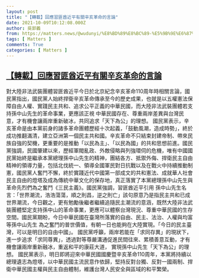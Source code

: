 ```yaml
---
layout: post
title: "【轉載】回應習匪酋近平有關辛亥革命的言論"
date: 2021-10-09T10:12:08.000Z
author: 吳郭義
from: https://matters.news/@wudunyi/%E8%BD%89%E8%BC%89-%E5%9B%9E%E6%87%89%E7%BF%92%E5%8C%AA%E9%85%8B%E8%BF%91%E5%B9%B3%E6%9C%89%E9%97%9C%E8%BE%9B%E4%BA%A5%E9%9D%A9%E5%91%BD%E7%9A%84%E8%A8%80%E8%AB%96-bafyreia42vmxvt6qbnnv5jocl2ssmyka6puagvgpb67wnk37iwrwqbc53y
tags: [ Matters ]
comments: True
categories: [ Matters ]
---
```

<!--1633774328000-->
[【轉載】回應習匪酋近平有關辛亥革命的言論](https://matters.news/@wudunyi/%E8%BD%89%E8%BC%89-%E5%9B%9E%E6%87%89%E7%BF%92%E5%8C%AA%E9%85%8B%E8%BF%91%E5%B9%B3%E6%9C%89%E9%97%9C%E8%BE%9B%E4%BA%A5%E9%9D%A9%E5%91%BD%E7%9A%84%E8%A8%80%E8%AB%96-bafyreia42vmxvt6qbnnv5jocl2ssmyka6puagvgpb67wnk37iwrwqbc53y)
------

<div>
<p>對大陸非法武裝團體習匪酋近平今日於北京紀念辛亥革命110周年時相關言論，國民黨指出，國民黨人始終捍衛辛亥革命傳承至今的歷史成果，也就是以五權憲法保障自由人權、實踐民主共和、追求公平正義的中華民國，而大陸非法武裝團體若支持孫中山先生的革命事業，更應該正視 中華民國存在、尊重兩岸差異與台灣民意，才有機會讓兩岸重新破冰，共同追求「天下為公」的理想。 國民黨表示，辛亥革命是由本黨前身的諸多革命團體歷經十次起義，「鼓動風潮，造成時勢」，終於成功推翻滿清，建立亞洲第一個民主共和國。辛亥革命不只結束封建帝制、帶來民族自強的契機，更重要的是推動「以民為主」、「以民為國」的共和思想前進。國民黨強調，民國肇建以來，歷經軍閥亂政、外敵侵略與列強環伺的危機，唯有中國國民黨始終是繼承本黨總理孫中山先生的精神，團結各方、抵禦外侮、捍衛民主自由精神的領導力量，包括北伐統一、領導全國軍民對日抗戰以及在戰火中持續推動制憲，國民黨人奮鬥不懈，終於實踐近代中國第一部成文的共和憲法、成就華人社會民主自由的燈塔及成為傳統中華文化的保存地，真正落實了本黨總理孫中山先生與革命先烈們為之奮鬥《三民主義》。國民黨強調，習匪酋近平引用 孫中山先生名言：「世界潮流，浩浩蕩蕩，順之則昌，逆之則亡」該句原意乃是指民主共和已成世界潮流，今日觀之，更有勉勵後繼者繼續追隨民主潮流的意涵，既然大陸非法武裝團體堅定支持孫中山的革命事業，更應可以體察台灣現況、尊重中華民國的生存空間。國民黨期盼，今日中華民國在臺灣所落實的自由、民主、法治、人權與均富等孫中山先生 為之奮鬥的普世價值，有朝一日也能夠在大陸實現。「今日的民主臺灣，可以是明日的自由中國」。 國民黨呼籲，兩岸若能在「求同存異」的現狀下，進一步追求「求同尊異」，透過對等尊嚴溝通促進民間往來、累積善意互動，才有機會讓兩岸重新融冰，重返和平的康莊大道， 實現孫中山先生「天下為公」的理想。 國民黨表示，明日即將迎來中華民國國慶暨辛亥革命110周年，本黨將持續以總理遺志為燈塔，以中華民國主流民意作依歸，堅持反對台獨、反對一國兩制、捍衛中華民國主權與民主自由體制，維護台灣人民安全與區域的和平繁榮。</p>
</div>

